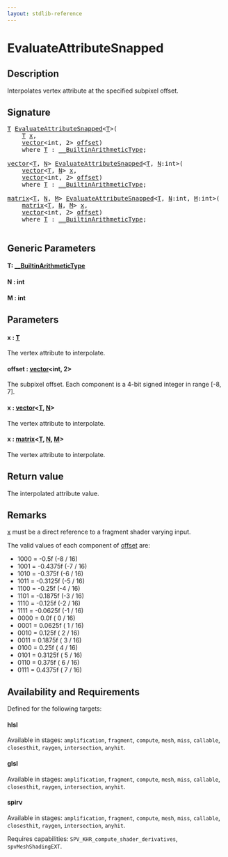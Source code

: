 ```yaml
---
layout: stdlib-reference
---
```


# EvaluateAttributeSnapped

## Description

Interpolates vertex attribute at the specified subpixel offset.



## Signature 

<pre>
<a href="evaluateattributesnapped-08h.html#typeparam-T" class="code_type">T</a> <a href="evaluateattributesnapped-08h.html">EvaluateAttributeSnapped</a>&lt;<a href="evaluateattributesnapped-08h.html#typeparam-T" class="code_type">T</a>&gt;(
    <a href="evaluateattributesnapped-08h.html#typeparam-T" class="code_type">T</a> <a href="evaluateattributesnapped-08h.html#decl-x" class="code_param">x</a>,
    <a href="../types/vector/index.html" class="code_type">vector</a>&lt;<span class="code_keyword">int</span>, 2&gt; <a href="evaluateattributesnapped-08h.html#decl-offset" class="code_param">offset</a>)
    <span class='code_keyword'>where</span> <a href="evaluateattributesnapped-08h.html#typeparam-T" class="code_type">T</a> : <a href="../interfaces/0_builtinarithmetictype-029j/index.html" class="code_type">__BuiltinArithmeticType</a>;

<a href="../types/vector/index.html" class="code_type">vector</a>&lt;<a href="evaluateattributesnapped-08h.html#typeparam-T" class="code_type">T</a>, <a href="evaluateattributesnapped-08h.html#decl-N" class="code_var">N</a>&gt; <a href="evaluateattributesnapped-08h.html">EvaluateAttributeSnapped</a>&lt;<a href="evaluateattributesnapped-08h.html#typeparam-T" class="code_type">T</a>, <a href="evaluateattributesnapped-08h.html#decl-N" class="code_var">N</a>:<span class="code_keyword">int</span>&gt;(
    <a href="../types/vector/index.html" class="code_type">vector</a>&lt;<a href="evaluateattributesnapped-08h.html#typeparam-T" class="code_type">T</a>, <a href="evaluateattributesnapped-08h.html#decl-N" class="code_var">N</a>&gt; <a href="evaluateattributesnapped-08h.html#decl-x" class="code_param">x</a>,
    <a href="../types/vector/index.html" class="code_type">vector</a>&lt;<span class="code_keyword">int</span>, 2&gt; <a href="evaluateattributesnapped-08h.html#decl-offset" class="code_param">offset</a>)
    <span class='code_keyword'>where</span> <a href="evaluateattributesnapped-08h.html#typeparam-T" class="code_type">T</a> : <a href="../interfaces/0_builtinarithmetictype-029j/index.html" class="code_type">__BuiltinArithmeticType</a>;

<a href="../types/matrix/index.html" class="code_type">matrix</a>&lt;<a href="evaluateattributesnapped-08h.html#typeparam-T" class="code_type">T</a>, <a href="evaluateattributesnapped-08h.html#decl-N" class="code_var">N</a>, <a href="evaluateattributesnapped-08h.html#decl-M" class="code_var">M</a>&gt; <a href="evaluateattributesnapped-08h.html">EvaluateAttributeSnapped</a>&lt;<a href="evaluateattributesnapped-08h.html#typeparam-T" class="code_type">T</a>, <a href="evaluateattributesnapped-08h.html#decl-N" class="code_var">N</a>:<span class="code_keyword">int</span>, <a href="evaluateattributesnapped-08h.html#decl-M" class="code_var">M</a>:<span class="code_keyword">int</span>&gt;(
    <a href="../types/matrix/index.html" class="code_type">matrix</a>&lt;<a href="evaluateattributesnapped-08h.html#typeparam-T" class="code_type">T</a>, <a href="evaluateattributesnapped-08h.html#decl-N" class="code_var">N</a>, <a href="evaluateattributesnapped-08h.html#decl-M" class="code_var">M</a>&gt; <a href="evaluateattributesnapped-08h.html#decl-x" class="code_param">x</a>,
    <a href="../types/vector/index.html" class="code_type">vector</a>&lt;<span class="code_keyword">int</span>, 2&gt; <a href="evaluateattributesnapped-08h.html#decl-offset" class="code_param">offset</a>)
    <span class='code_keyword'>where</span> <a href="evaluateattributesnapped-08h.html#typeparam-T" class="code_type">T</a> : <a href="../interfaces/0_builtinarithmetictype-029j/index.html" class="code_type">__BuiltinArithmeticType</a>;

</pre>

## Generic Parameters

####  <a id="typeparam-T"></a>T: [\_\_BuiltinArithmeticType](../interfaces/0_builtinarithmetictype-029j/index.html)
####  <a id="decl-N"></a>N  : int
####  <a id="decl-M"></a>M  : int

## Parameters

####  <a id="decl-x"></a>x  : [T](evaluateattributesnapped-08h.html#typeparam-T)
The vertex attribute to interpolate.

####  <a id="decl-offset"></a>offset  : [vector](../types/vector/index.html)\<int, 2\>
The subpixel offset. Each component is a 4-bit signed integer in range [-8, 7].

####  <a id="decl-x"></a>x  : [vector](../types/vector/index.html)\<[T](../types/vector/index.html#typeparam-T), [N](../types/vector/index.html#decl-N)\>
The vertex attribute to interpolate.

####  <a id="decl-x"></a>x  : [matrix](../types/matrix/index.html)\<[T](../types/matrix/t-0.html), [N](../types/matrix/index.html#decl-N), [M](../types/matrix/index.html#decl-M)\>
The vertex attribute to interpolate.


## Return value
The interpolated attribute value.

## Remarks
<span class='code'><a href="evaluateattributesnapped-08h.html#decl-x" class="code_param">x</a></span> must be a direct reference to a fragment shader varying input.

The valid values of each component of <span class='code'><a href="evaluateattributesnapped-08h.html#decl-offset" class="code_param">offset</a></span> are:

- 1000 = -0.5f (-8 / 16)
- 1001 = -0.4375f (-7 / 16)
- 1010 = -0.375f (-6 / 16)
- 1011 = -0.3125f (-5 / 16)
- 1100 = -0.25f (-4 / 16)
- 1101 = -0.1875f (-3 / 16)
- 1110 = -0.125f (-2 / 16)
- 1111 = -0.0625f (-1 / 16)
- 0000 = 0.0f ( 0 / 16)
- 0001 = 0.0625f ( 1 / 16)
- 0010 = 0.125f ( 2 / 16)
- 0011 = 0.1875f ( 3 / 16)
- 0100 = 0.25f ( 4 / 16)
- 0101 = 0.3125f ( 5 / 16)
- 0110 = 0.375f ( 6 / 16)
- 0111 = 0.4375f ( 7 / 16)


## Availability and Requirements

Defined for the following targets:

#### hlsl
Available in stages: `amplification`, `fragment`, `compute`, `mesh`, `miss`, `callable`, `closesthit`, `raygen`, `intersection`, `anyhit`.

#### glsl
Available in stages: `amplification`, `fragment`, `compute`, `mesh`, `miss`, `callable`, `closesthit`, `raygen`, `intersection`, `anyhit`.

#### spirv
Available in stages: `amplification`, `fragment`, `compute`, `mesh`, `miss`, `callable`, `closesthit`, `raygen`, `intersection`, `anyhit`.

Requires capabilities: `SPV_KHR_compute_shader_derivatives`, `spvMeshShadingEXT`.


